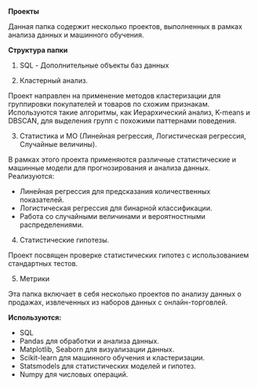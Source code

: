 **Проекты**

Данная папка содержит несколько проектов, выполненных в рамках анализа данных и машинного обучения. 

**Структура папки**
1. SQL - Дополнительные объекты баз данных

2. Кластерный анализ.

Проект направлен на применение методов кластеризации для группировки покупателей и товаров по схожим признакам. Используются такие алгоритмы, как Иерархический анализ, K-means и DBSCAN, для выделения групп с похожими паттернами поведения.

3. Статистика и МО (Линейная регрессия, Логистическая регрессия, Случайные величины).

В рамках этого проекта применяются различные статистические и машинные модели для прогнозирования и анализа данных. Реализуются:
- Линейная регрессия для предсказания количественных показателей.
- Логистическая регрессия для бинарной классификации.
- Работа со случайными величинами и вероятностными распределениями.

4. Статистические гипотезы.

Проект посвящен проверке статистических гипотез с использованием стандартных тестов.

5. Метрики

Эта папка включает в себя несколько проектов по анализу данных о продажах, извлеченных из наборов данных с онлайн-торговлей. 

**Используются:**
- SQL
- Pandas для обработки и анализа данных.
- Matplotlib, Seaborn для визуализации данных.
- Scikit-learn для машинного обучения и кластеризации.
- Statsmodels для статистических моделей и гипотез.
- Numpy для числовых операций.